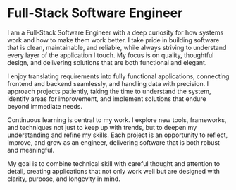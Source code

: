 # Full-Stack Software Engineer

I am a Full-Stack Software Engineer with a deep curiosity for how systems work and how to make them work better. I take pride in building software that is clean, maintainable, and reliable, while always striving to understand every layer of the application I touch. My focus is on quality, thoughtful design, and delivering solutions that are both functional and elegant.

I enjoy translating requirements into fully functional applications, connecting frontend and backend seamlessly, and handling data with precision. I approach projects patiently, taking the time to understand the system, identify areas for improvement, and implement solutions that endure beyond immediate needs.

Continuous learning is central to my work. I explore new tools, frameworks, and techniques not just to keep up with trends, but to deepen my understanding and refine my skills. Each project is an opportunity to reflect, improve, and grow as an engineer, delivering software that is both robust and meaningful.

My goal is to combine technical skill with careful thought and attention to detail, creating applications that not only work well but are designed with clarity, purpose, and longevity in mind.
